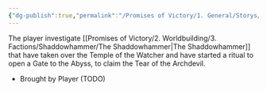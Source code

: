 ```yaml
---
{"dg-publish":true,"permalink":"/Promises of Victory/1. General/Storys/Artifact of Chaos/","title":"Artifact of Chaos","noteIcon":""}
---
```







The player investigate [[Promises of Victory/2. Worldbuilding/3. Factions/Shaddowhammer/The Shaddowhammer\|The Shaddowhammer]] that have taken over the Temple of the Watcher and have started a ritual to open a Gate to the Abyss, to claim the Tear of the Archdevil.

- Brought by Player (TODO)